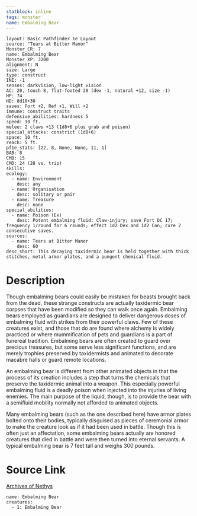```yaml
---
statblock: inline
tags: monster
name: Embalming Bear
---
```

```statblock
layout: Basic Pathfinder 1e Layout
source: "Tears at Bitter Manor"
Monster_CR: 7
name: Embalming Bear
Monster_XP: 3200
alignment: N
size: Large
type: construct
INI: -1
senses: darkvision, low-light vision
AC: 20, touch 8, flat-footed 20 (dex -1, natural +12, size -1)
HP: 74
HD: 8d10+30
saves: Fort +2, Ref +1, Will +2
immune: construct traits
defensive_abilities: hardness 5
speed: 30 ft.
melee: 2 claws +13 (1d8+6 plus grab and poison)
special_attacks: constrict (1d8+6)
space: 10 ft.
reach: 5 ft.
pf1e_stats: [22, 8, None, None, 11, 1]
BAB: 8
CMB: 15
CMD: 24 (28 vs. trip)
skills: 
ecology:
  - name: Environment
    desc: any
  - name: Organisation
    desc: solitary or pair
  - name: Treasure
    desc: none
special_abilities:
  - name: Poison (Ex)
    desc: Potent embalming fluid: Claw-injury; save Fort DC 17; frequency 1/round for 6 rounds; effect 1d2 Dex and 1d2 Con; cure 2 consecutive saves.
sources:
  - name: Tears at Bitter Manor
    desc: 60
desc_short: This decaying taxidermic bear is held together with thick stitches, metal armor plates, and a pungent chemical fluid.
```
# Description
Though embalming bears could easily be mistaken for beasts brought back from the dead, these strange constructs are actually taxidermic bear corpses that have been modified so they can walk once again. Embalming bears employed as guardians are designed to deliver dangerous doses of embalming fluid with strikes from their powerful claws. Few of these creatures exist, and those that do are found where alchemy is widely practiced or where mummification of pets and guardians is a part of funereal tradition. Embalming bears are often created to guard over precious treasures, but some serve less significant functions, and are merely trophies preserved by taxidermists and animated to decorate macabre halls or guard remote locations.

An embalming bear is different from other animated objects in that the process of its creation includes a step that turns the chemicals that preserve the taxidermic animal into a weapon. This especially powerful embalming fluid is a deadly poison when injected into the injuries of living enemies. The main purpose of the liquid, though, is to provide the bear with a semifluid mobility normally not afforded to animated objects.

Many embalming bears (such as the one described here) have armor plates bolted onto their bodies, typically disguised as pieces of ceremonial armor to make the creature look as if it had been used in battle. Though this is often just an affectation, some embalming bears actually are honored creatures that died in battle and were then turned into eternal servants. A typical embalming bear is 7 feet tall and weighs 300 pounds.
# Source Link
[Archives of Nethys](https://aonprd.com/MonsterDisplay.aspx?ItemName=Embalming%20Bear)
```encounter-table
name: Embalming Bear
creatures:
  - 1: Embalming Bear
```
